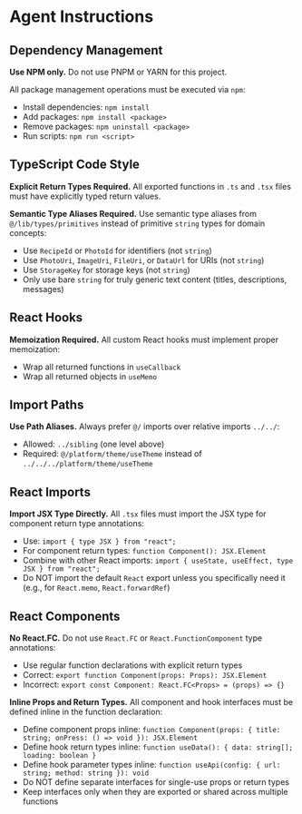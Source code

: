 # Agent Instructions

## Dependency Management

**Use NPM only.** Do not use PNPM or YARN for this project.

All package management operations must be executed via `npm`:

- Install dependencies: `npm install`
- Add packages: `npm install <package>`
- Remove packages: `npm uninstall <package>`
- Run scripts: `npm run <script>`

## TypeScript Code Style

**Explicit Return Types Required.** All exported functions in `.ts` and `.tsx` files must have explicitly typed return values.

**Semantic Type Aliases Required.** Use semantic type aliases from `@/lib/types/primitives` instead of primitive `string` types for domain concepts:

- Use `RecipeId` or `PhotoId` for identifiers (not `string`)
- Use `PhotoUri`, `ImageUri`, `FileUri`, or `DataUrl` for URIs (not `string`)
- Use `StorageKey` for storage keys (not `string`)
- Only use bare `string` for truly generic text content (titles, descriptions, messages)

## React Hooks

**Memoization Required.** All custom React hooks must implement proper memoization:

- Wrap all returned functions in `useCallback`
- Wrap all returned objects in `useMemo`

## Import Paths

**Use Path Aliases.** Always prefer `@/` imports over relative imports `../../`:

- Allowed: `../sibling` (one level above)
- Required: `@/platform/theme/useTheme` instead of `../../../platform/theme/useTheme`

## React Imports

**Import JSX Type Directly.** All `.tsx` files must import the JSX type for component return type annotations:

- Use: `import { type JSX } from "react";`
- For component return types: `function Component(): JSX.Element`
- Combine with other React imports: `import { useState, useEffect, type JSX } from "react";`
- Do NOT import the default `React` export unless you specifically need it (e.g., for `React.memo`, `React.forwardRef`)

## React Components

**No React.FC.** Do not use `React.FC` or `React.FunctionComponent` type annotations:

- Use regular function declarations with explicit return types
- Correct: `export function Component(props: Props): JSX.Element`
- Incorrect: `export const Component: React.FC<Props> = (props) => {}`

**Inline Props and Return Types.** All component and hook interfaces must be defined inline in the function declaration:

- Define component props inline: `function Component(props: { title: string; onPress: () => void }): JSX.Element`
- Define hook return types inline: `function useData(): { data: string[]; loading: boolean }`
- Define hook parameter types inline: `function useApi(config: { url: string; method: string }): void`
- Do NOT define separate interfaces for single-use props or return types
- Keep interfaces only when they are exported or shared across multiple functions
